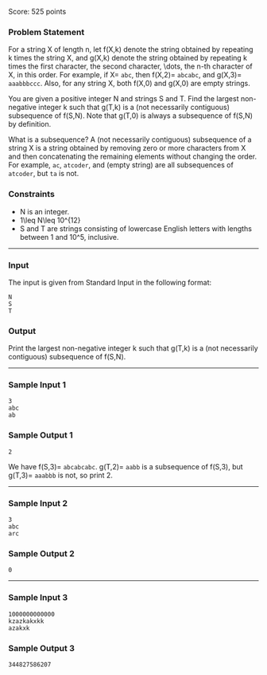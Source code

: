 Score: 525 points

### Problem Statement

For a string X of length n, let f(X,k) denote the string obtained by repeating k times the string X, and g(X,k) denote the string obtained by repeating k times the first character, the second character, \dots, the n-th character of X, in this order. For example, if X= `abc`, then f(X,2)= `abcabc`, and g(X,3)= `aaabbbccc`. Also, for any string X, both f(X,0) and g(X,0) are empty strings.

You are given a positive integer N and strings S and T. Find the largest non-negative integer k such that g(T,k) is a (not necessarily contiguous) subsequence of f(S,N). Note that g(T,0) is always a subsequence of f(S,N) by definition.

What is a subsequence?
A (not necessarily contiguous) subsequence of a string X is a string obtained by removing zero or more characters from X and then concatenating the remaining elements without changing the order.
For example, `ac`, `atcoder`, and  (empty string) are all subsequences of `atcoder`, but `ta` is not.

### Constraints

* N is an integer.
* 1\leq N\leq 10^{12}
* S and T are strings consisting of lowercase English letters with lengths between 1 and 10^5, inclusive.

---

### Input

The input is given from Standard Input in the following format:

```
N
S
T
```

### Output

Print the largest non-negative integer k such that g(T,k) is a (not necessarily contiguous) subsequence of f(S,N).

---

### Sample Input 1

```
3
abc
ab
```

### Sample Output 1

```
2
```

We have f(S,3)= `abcabcabc`.
g(T,2)= `aabb` is a subsequence of f(S,3), but g(T,3)= `aaabbb` is not, so print 2.

---

### Sample Input 2

```
3
abc
arc
```

### Sample Output 2

```
0
```

---

### Sample Input 3

```
1000000000000
kzazkakxkk
azakxk
```

### Sample Output 3

```
344827586207
```